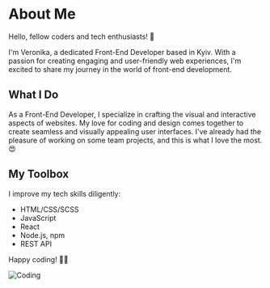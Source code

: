 # About Me

Hello, fellow coders and tech enthusiasts! 👋

I'm Veronika, a dedicated Front-End Developer based in Kyiv. With a passion for creating engaging and user-friendly web experiences, I'm excited to share my journey in the world of front-end development.

## What I Do

As a Front-End Developer, I specialize in crafting the visual and interactive aspects of websites. My love for coding and design comes together to create seamless and visually appealing user interfaces. I've already had the pleasure of working on some team projects, and this is what I love the most.😍

## My Toolbox 

I improve my tech skills diligently:

- HTML/CSS/SCSS
- JavaScript
- React
- Node.js, npm
- REST API

Happy coding! 🚀✨

![Coding](https://user-images.githubusercontent.com/74038190/212284087-bbe7e430-757e-4901-90bf-4cd2ce3e1852.gif)
